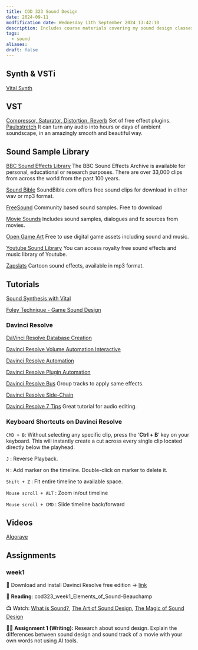 ```yaml
---
title: COD 323 Sound Design
date: 2024-09-11
modfification date: Wednesday 11th September 2024 13:42:10
description: Includes course materials covering my sound design classes.
tags:
  - sound
aliases: 
draft: false
---
```

## Synth & VSTi
[Vital Synth](https://vital.audio/)

## VST
[Compressor, Saturator, Distortion, Reverb](https://klanghelm.com/contents/main) Set of free effect plugins.
[Paulxstretch](https://sonosaurus.com/paulxstretch/) It can turn any audio into hours or days of ambient soundscape, in an amazingly smooth and beautiful way.

## Sound Sample Library
[BBC Sound Effects Library](https://sound-effects.bbcrewind.co.uk/) The BBC Sound Effects Archive is available for personal, educational or research purposes. There are over 33,000 clips from across the world from the past 100 years.

[Sound Bible](https://soundbible.com/) SoundBible.com offers free sound clips for download in either wav or mp3 format.

[FreeSound](https://freesound.org/) Community based sound samples. Free to download

[Movie Sounds](https://movie-sounds.org/famous-movie-samples/) Includes sound samples, dialogues and fx sources from movies.

[Open Game Art](https://opengameart.org/) Free to use digital game assets including sound and music.

[Youtube Sound Library](https://studio.youtube.com/channel/UCGKZ_YsviZR-_c739XdSApA/music) You can access royalty free sound effects and music library of Youtube.

[Zapslats](https://www.zapsplat.com/sound-effect-category/cartoon/) Cartoon sound effects, available in mp3 format.
## Tutorials
[Sound Synthesis with Vital](https://www.youtube.com/watch?v=cPxE9-Dr3EI)

[Foley Technique - Game Sound Design](https://www.youtube.com/watch?v=Kux_LvRl57U)

### Davinci Resolve
[DaVinci Resolve Database Creation](https://www.youtube.com/watch?v=djb1IiQosmA)

[Davinci Resolve Volume Automation Interactive](https://www.youtube.com/watch?v=QL2ajX4Pj3c)

[Davinci Resolve Automation](https://www.youtube.com/watch?v=WVzSJ5Y5Y-k)

[Davinci Resolve Plugin Automation](https://www.youtube.com/watch?v=Ps2Ci9ClJpQ)

[Davinci Resolve Bus](https://www.youtube.com/watch?v=MazJZZWsiUY) Group tracks to apply same effects.

[Davinci Resolve Side-Chain](https://www.youtube.com/watch?v=XzDlBLpf4Xk)

[Davinci Resolve 7 Tips](https://www.youtube.com/watch?v=_6SqINSx8L0) Great tutorial for audio editing.

### Keyboard Shortcuts on Davinci Resolve
`CMD + B`: Without selecting any specific clip, press the ‘**Ctrl + B**‘ key on your keyboard. This will instantly create a cut across every single clip located directly below the playhead.

`J` : Reverse Playback.

`M` : Add marker on the timeline. Double-click on marker to delete it.

`Shift + Z` : Fit entire timeline to available space.

`Mouse scroll + ALT` : Zoom in/out timeline

`Mouse scroll + CMD` : Slide timeline back/forward
## Videos
[Algorave](https://www.youtube.com/watch?v=S2EZqikCIfY&list=PLvcJjvBzWDXbnxGsrHps1HQOpFeZ6_rDs&index=85&t=635s)
## Assignments
### week1
💾 Download and install Davinci Resolve free edition → [link](https://www.blackmagicdesign.com/products/davinciresolve)

📖 **Reading**: cod323_week1_Elements_of_Sound-Beauchamp

📺 Watch: [What is Sound?](https://www.youtube.com/watch?v=8uUpTVZsP20), [The Art of Sound Design](https://www.youtube.com/watch?v=BU9nj2-6ZnA), [The Magic of Sound Design](https://www.youtube.com/watch?v=UO3N_PRIgX0)

✍🏻 **Assignment 1 (Writing):** Research about sound design. Explain the differences between sound design and sound track of a movie with your own words not using AI tools. 